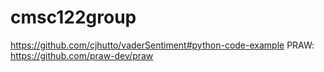 # cmsc122group
https://github.com/cjhutto/vaderSentiment#python-code-example
PRAW: https://github.com/praw-dev/praw
